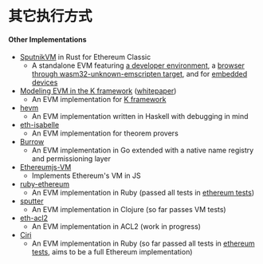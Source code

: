 # 其它执行方式



#### Other Implementations

* [SputnikVM](https://github.com/ethereumproject/sputnikvm) in Rust for Ethereum Classic
  * A standalone EVM featuring [a developer environment](https://github.com/ethereumproject/sputnikvm-dev), a [browser through wasm32-unknown-emscripten target](https://github.com/sorpaas/sputnikvm-in-browser), and for [embedded devices](https://github.com/sorpaas/sputnikvm-on-rux)
* [Modeling EVM in the K framework](https://github.com/kframework/evm-semantics) \([whitepaper](https://www.ideals.illinois.edu/handle/2142/97207)\)
  * An EVM implementation for [K framework](http://www.kframework.org/index.php/Main_Page)
* [hevm](https://github.com/dapphub/hevm)
  * An EVM implementation written in Haskell with debugging in mind
* [eth-isabelle](https://github.com/pirapira/eth-isabelle)
  * An EVM implementation for theorem provers
* [Burrow](https://github.com/hyperledger/burrow)
  * An EVM implementation in Go extended with a native name registry and permissioning layer
* [Ethereumjs-VM](https://github.com/ethereumjs/ethereumjs-vm)
  * Implements Ethereum's VM in JS
* [ruby-ethereum](https://github.com/cryptape/ruby-ethereum)
  * An EVM implementation in Ruby \(passed all tests in [ethereum tests](https://github.com/ethereum/tests/tree/55a18b3ded93bf6083f23ea1f4bf7be4ba973016)\)
* [sputter](https://github.com/nervous-systems/sputter)
  * An EVM implementation in Clojure \(so far passes VM tests\)
* [eth-acl2](https://github.com/zchn/eth-acl2)
  * An EVM implementation in ACL2 \(work in progress\)
* [Ciri](https://github.com/ciri-ethereum/ciri)
  * An EVM implementation in Ruby \(so far passed all tests in [ethereum tests](https://github.com/ethereum/tests/tree/073035c6ef89ae878c528e78d3b5ce59d1b71df7), aims to be a full Ethereum implementation\)

